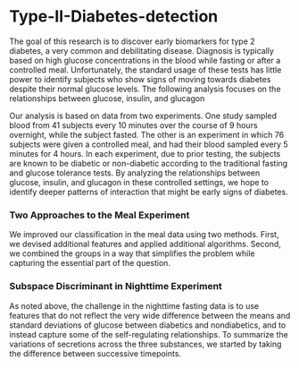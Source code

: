 # Type-II-Diabetes-detection
The goal of this research is to discover early biomarkers for type 2 diabetes, a very common and
debilitating disease. Diagnosis is typically based on high glucose concentrations in the blood while
fasting or after a controlled meal. Unfortunately, the standard usage of these tests has little power to
identify subjects who show signs of moving towards diabetes despite their normal glucose levels.
The following analysis focuses on the relationships between glucose, insulin, and glucagon

Our analysis is based on data from two experiments. One study sampled blood from 41 subjects
every 10 minutes over the course of 9 hours overnight, while the subject fasted. The other is an
experiment in which 76 subjects were given a controlled meal, and had their blood sampled every 5
minutes for 4 hours. In each experiment, due to prior testing, the subjects are known to be diabetic or
non-diabetic according to the traditional fasting and glucose tolerance tests. By analyzing the
relationships between glucose, insulin, and glucagon in these controlled settings, we hope to identify
deeper patterns of interaction that might be early signs of diabetes.

### Two Approaches to the Meal Experiment
We improved our classification in the meal data using two methods. First, we devised additional
features and applied additional algorithms. Second, we combined the groups in a way that simplifies the
problem while capturing the essential part of the question.

### Subspace Discriminant in Nighttime Experiment
As noted above, the challenge in the nighttime fasting data is to use features that do not reflect
the very wide difference between the means and standard deviations of glucose between diabetics and
nondiabetics, and to instead capture some of the self-regulating relationships. To summarize the
variations of secretions across the three substances, we started by taking the difference between
successive timepoints.
